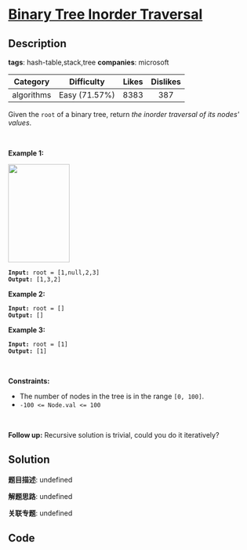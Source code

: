 # [Binary Tree Inorder Traversal](https://leetcode.com/problems/binary-tree-inorder-traversal/description/)

## Description

**tags**: hash-table,stack,tree
**companies**: microsoft

| Category | Difficulty | Likes | Dislikes |
| :------: | :--------: | :---: | :------: |
| algorithms | Easy (71.57%) | 8383 | 387 |

<p>Given the <code>root</code> of a binary tree, return <em>the inorder traversal of its nodes&#39; values</em>.</p>

<p>&nbsp;</p>
<p><strong>Example 1:</strong></p>
<img alt="" src="https://assets.leetcode.com/uploads/2020/09/15/inorder_1.jpg" style="width: 125px; height: 200px;" />
<pre><code><strong>Input:</strong> root = [1,null,2,3]
<strong>Output:</strong> [1,3,2]</code></pre>

<p><strong>Example 2:</strong></p>

<pre><code><strong>Input:</strong> root = []
<strong>Output:</strong> []</code></pre>

<p><strong>Example 3:</strong></p>

<pre><code><strong>Input:</strong> root = [1]
<strong>Output:</strong> [1]</code></pre>

<p>&nbsp;</p>
<p><strong>Constraints:</strong></p>

<ul>
	<li>The number of nodes in the tree is in the range <code>[0, 100]</code>.</li>
	<li><code>-100 &lt;= Node.val &lt;= 100</code></li>
</ul>

<p>&nbsp;</p>
<strong>Follow up:</strong> Recursive solution is trivial, could you do it iteratively?

## Solution

**题目描述**: undefined

**解题思路**: undefined

**关联专题**: undefined

## Code
